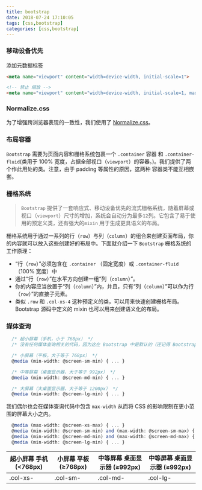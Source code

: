 ```yaml
---
title: bootstrap
date: 2018-07-24 17:10:05
tags: [css,bootstrap]
categories: [css,bootstrap]
---
```


### 移动设备优先
添加元数据标签
```html
<meta name="viewport" content="width=device-width, initial-scale=1">

<!-- 禁止 缩放 -->
<meta name="viewport" content="width=device-width, initial-scale=1, maximum-scale=1, user-scalable=no">
```

### Normalize.css
为了增强跨浏览器表现的一致性，我们使用了 [Normalize.css](http://necolas.github.io/normalize.css/)。

### 布局容器
`Bootstrap` 需要为页面内容和栅格系统包裹一个 `.container` 容器 和 `.container-fluid`(类用于 100% 宽度，占据全部视口（`viewport`）的容器。)。我们提供了两个作此用处的类。注意，由于 padding 等属性的原因，这两种 容器类不能互相嵌套。

### 栅格系统
> `Bootstrap` 提供了一套响应式、移动设备优先的流式栅格系统，随着屏幕或视口（`viewport`）尺寸的增加，系统会自动分为最多`12`列。它包含了易于使用的预定义类，还有强大的`mixin` 用于生成更具语义的布局。

栅格系统用于通过一系列的行（`row`）与列（`column`）的组合来创建页面布局，你的内容就可以放入这些创建好的布局中。下面就介绍一下 `Bootstrap` 栅格系统的工作原理：
* “行（`row`）”必须包含在 `.container` （固定宽度）或 `.container-fluid`（100% 宽度）中
* 通过“行（`row`）”在水平方向创建一组“列（`column`）”。
* 你的内容应当放置于“列（`column`）”内，并且，只有“列（`column`）”可以作为行（`row`）”的直接子元素。
* 类似 `.row` 和 `.col-xs-4` 这种预定义的类，可以用来快速创建栅格布局。Bootstrap 源码中定义的 mixin 也可以用来创建语义化的布局。

### 媒体查询
```javascript
  /* 超小屏幕（手机，小于 768px） */
  /* 没有任何媒体查询相关的代码，因为这在 Bootstrap 中是默认的（还记得 Bootstrap 是移动设备优先的吗？） */

  /* 小屏幕（平板，大于等于 768px） */
  @media (min-width: @screen-sm-min) { ... }

  /* 中等屏幕（桌面显示器，大于等于 992px） */
  @media (min-width: @screen-md-min) { ... }

  /* 大屏幕（大桌面显示器，大于等于 1200px） */
  @media (min-width: @screen-lg-min) { ... }
```
我们偶尔也会在媒体查询代码中包含 `max-width` 从而将 CSS 的影响限制在更小范围的屏幕大小之内。
```javascript
  @media (max-width: @screen-xs-max) { ... }
  @media (min-width: @screen-sm-min) and (max-width: @screen-sm-max) { ... }
  @media (min-width: @screen-md-min) and (max-width: @screen-md-max) { ... }
  @media (min-width: @screen-lg-min) { ... }
```

| 超小屏幕 手机 (<768px) | 小屏幕 平板 (≥768px) |  中等屏幕 桌面显示器 (≥992px) | 中等屏幕 桌面显示器 (≥992px) |
| --------------------- | ------------------- | ---------------------------- | -------------------------- |
| .col-xs- | .col-sm- | .col-md- | .col-lg- |
